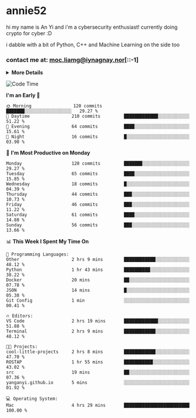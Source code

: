 # annie52 

hi my name is An Yi and i'm a cybersecurity enthusiast!
currently doing crypto for cyber :D

i dabble with a bit of Python, C++ and Machine Learning on the side too

<!--
![trophy](https://github-profile-trophy.vercel.app/?username=yanganyi&theme=discord&no-frame=true&no-bg=false&margin-w=4&row=1)
-->

### contact me at: moc.liamg@iynagnay.nor[::-1] 

<details>
<summary>
  <strong>More Details</strong>
</summary>
<br/>

**main langs**

![Python](https://img.shields.io/badge/-Python-black?style=for-the-badge&logo=python)
![C++](https://img.shields.io/badge/-C%2B%2B-black?style=for-the-badge&logo=c%2B%2B)
![Swift](https://img.shields.io/badge/-Swift-black?style=for-the-badge&logo=swift)

**dev envs**

![VSCode](https://img.shields.io/badge/-VS_Code-black?style=for-the-badge&logo=visualstudiocode)
![Figma](https://img.shields.io/badge/-Figma-black?style=for-the-badge&logo=figma)
![XCode](https://img.shields.io/badge/-XCode-black?style=for-the-badge&logo=xcode)
![Github](https://img.shields.io/badge/-Github-black?style=for-the-badge&logo=github)

**browsers**

![Arc Browser](https://img.shields.io/badge/-Arc-black?style=for-the-badge&logo=arc)
![Opera GX](https://img.shields.io/badge/-Opera_GX-black?style=for-the-badge&logo=operagx)
![Firefox](https://img.shields.io/badge/-Firefox-black?style=for-the-badge&logo=firefox)

**devices**

![macOS](https://img.shields.io/badge/-macOS-black?style=for-the-badge&logo=macos)
![Kali Linux](https://img.shields.io/badge/-Kali-black?style=for-the-badge&logo=kalilinux)
![Windows](https://img.shields.io/badge/-Windows-black?style=for-the-badge&logo=windows11)
![Android](https://img.shields.io/badge/-Android-black?style=for-the-badge&logo=android)

</details>

<!--START_SECTION:waka-->
![Code Time](http://img.shields.io/badge/Code%20Time-125%20hrs%2040%20mins-blue)

**I'm an Early 🐤** 

```text
🌞 Morning                120 commits         ███████░░░░░░░░░░░░░░░░░░   29.27 % 
🌆 Daytime                210 commits         █████████████░░░░░░░░░░░░   51.22 % 
🌃 Evening                64 commits          ████░░░░░░░░░░░░░░░░░░░░░   15.61 % 
🌙 Night                  16 commits          █░░░░░░░░░░░░░░░░░░░░░░░░   03.90 % 
```
📅 **I'm Most Productive on Monday** 

```text
Monday                   120 commits         ███████░░░░░░░░░░░░░░░░░░   29.27 % 
Tuesday                  65 commits          ████░░░░░░░░░░░░░░░░░░░░░   15.85 % 
Wednesday                18 commits          █░░░░░░░░░░░░░░░░░░░░░░░░   04.39 % 
Thursday                 44 commits          ███░░░░░░░░░░░░░░░░░░░░░░   10.73 % 
Friday                   46 commits          ███░░░░░░░░░░░░░░░░░░░░░░   11.22 % 
Saturday                 61 commits          ████░░░░░░░░░░░░░░░░░░░░░   14.88 % 
Sunday                   56 commits          ███░░░░░░░░░░░░░░░░░░░░░░   13.66 % 
```


📊 **This Week I Spent My Time On** 

```text
💬 Programming Languages: 
Other                    2 hrs 9 mins        ████████████░░░░░░░░░░░░░   48.12 % 
Python                   1 hr 43 mins        ██████████░░░░░░░░░░░░░░░   38.22 % 
Docker                   20 mins             ██░░░░░░░░░░░░░░░░░░░░░░░   07.78 % 
JSON                     14 mins             █░░░░░░░░░░░░░░░░░░░░░░░░   05.38 % 
Git Config               1 min               ░░░░░░░░░░░░░░░░░░░░░░░░░   00.41 % 

🔥 Editors: 
VS Code                  2 hrs 19 mins       █████████████░░░░░░░░░░░░   51.88 % 
Terminal                 2 hrs 9 mins        ████████████░░░░░░░░░░░░░   48.12 % 

🐱‍💻 Projects: 
cool-little-projects     2 hrs 8 mins        ████████████░░░░░░░░░░░░░   47.70 % 
ROSTAP                   1 hr 55 mins        ███████████░░░░░░░░░░░░░░   43.02 % 
src                      19 mins             ██░░░░░░░░░░░░░░░░░░░░░░░   07.36 % 
yanganyi.github.io       5 mins              ░░░░░░░░░░░░░░░░░░░░░░░░░   01.92 % 

💻 Operating System: 
Mac                      4 hrs 29 mins       █████████████████████████   100.00 % 
```


<!--END_SECTION:waka-->

<!--
## a little background

- I am currently studying at [Hwa Chong Junior College](https://www.hci.edu.sg/), subject combi P CP M E
- Currently doing CTFs and [Leetcode](https://leetcode.com/) daily challenges
- Fluent in English and Chinese, learning Russian and Indonesian

<a href="">
  <img align="centre" src="https://github-readme-stats.vercel.app/api?username=yanganyi&count_private=true&include_all_commits=true&show_icons=true&title_color=007bff&text_color=e7e7e7&icon_color=007bff&bg_color=171c28" />
<a />
-->



<!--
![Top Langs](https://github-readme-stats.vercel.app/api/top-langs/?username=yanganyi&layout=compact&title_color=007bff&text_color=e7e7e7&icon_color=007bff&bg_color=171c28)
-->

<!--
**yanganyi/yanganyi** is a ✨ _special_ ✨ repository because its `README.md` (this file) appears on your GitHub profile.

Here are some ideas to get you started:

- 🔭 I’m currently working on ...
- 🌱 I’m currently learning ...
- 👯 I’m looking to collaborate on ...
- 🤔 I’m looking for help with ...
- 💬 Ask me about ...
- 📫 How to reach me: ...
- 😄 Pronouns: ...
- ⚡ Fun fact: ...
-->
